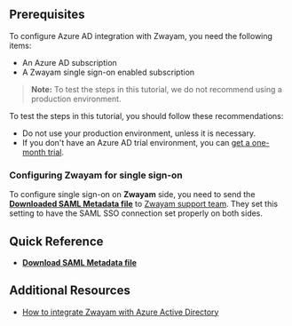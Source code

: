 ## Prerequisites

To configure Azure AD integration with Zwayam, you need the following items:

- An Azure AD subscription
- A Zwayam single sign-on enabled subscription

> **Note:**
> To test the steps in this tutorial, we do not recommend using a production environment.

To test the steps in this tutorial, you should follow these recommendations:

- Do not use your production environment, unless it is necessary.
- If you don't have an Azure AD trial environment, you can [get a one-month trial](https://azure.microsoft.com/pricing/free-trial/).

### Configuring Zwayam for single sign-on

To configure single sign-on on **Zwayam** side, you need to send the **[Downloaded SAML Metadata file](%metadata:metadataDownloadUrl%)** to [Zwayam support team](mailto:opendoors@zwayam.com). They set this setting to have the SAML SSO connection set properly on both sides.

## Quick Reference

* **[Download SAML Metadata file](%metadata:metadataDownloadUrl%)**

## Additional Resources

* [How to integrate Zwayam with Azure Active Directory](https://docs.microsoft.com/azure/active-directory/active-directory-saas-Zwayam-tutorial)
